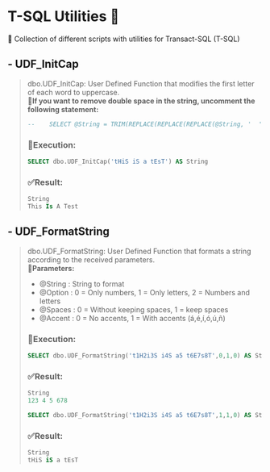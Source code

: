 # T-SQL Utilities :toolbox:

:scroll: Collection of different scripts with utilities for Transact-SQL (T-SQL)

## - UDF_InitCap

> dbo.UDF_InitCap: User Defined Function that modifies the first letter of each word to uppercase.<br>
> :pushpin:**If you want to remove double space in the string, uncomment the following statement:**
> ```sql
> --	SELECT @String = TRIM(REPLACE(REPLACE(REPLACE(@String, '  ', ' '), '  ', ''), '  ', ' '))
> ```
> ### :test_tube:Execution:
> ```sql
> SELECT dbo.UDF_InitCap('tHiS iS a tEsT') AS String
> ```
> ### :white_check_mark:Result:
> ```sql
> String
> This Is A Test
> ```

## - UDF_FormatString

> dbo.UDF_FormatString: User Defined Function that formats a string according to the received parameters.<br>
> :pushpin:**Parameters:**
> * @String		: String to format
> * @Option		: 0 = Only numbers, 1 = Only letters, 2 = Numbers and letters
> * @Spaces		: 0 = Without keeping spaces, 1 = keep spaces
> * @Accent		: 0 = No accents, 1 = With accents (á,é,í,ó,ú,ñ)
> ### :test_tube:Execution:
> ```sql
> SELECT dbo.UDF_FormatString('t1H2i3S i4S a5 t6E7s8T',0,1,0) AS String
> ```
> ### :white_check_mark:Result:
> ```sql
> String
> 123 4 5 678
> ```
> ```sql
> SELECT dbo.UDF_FormatString('t1H2i3S i4S a5 t6E7s8T',1,1,0) AS String
> ```
> ### :white_check_mark:Result:
> ```sql
> String
> tHiS iS a tEsT
> ```